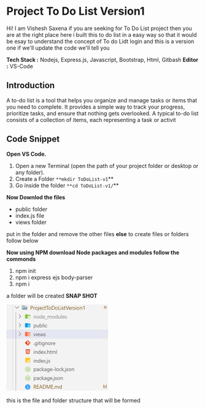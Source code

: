 # Project To Do List Version1

Hi! I am Vishesh Saxena if you are seeking for To Do List project then you are at the right place here i built this to do list in a easy way so that it would be esay to understand the concept of To do Lidt login and this is a version one if we'll update the code we'll tell you

**Tech Stack :** Nodejs, Express.js, Javascript, Bootstrap, Html, Gitbash
**Editor :** VS-Code

## **Introduction**

A to-do list is a tool that helps you organize and manage tasks or items that you need to complete. It provides a simple way to track your progress, prioritize tasks, and ensure that nothing gets overlooked. A typical to-do list consists of a collection of items, each representing a task or activit

## **Code Snippet**

**Open VS Code.**

1. Open a new Terminal (open the path of your project folder or desktop or any folder).
2. Create a Folder `**mkdir ToDoList-v1`**
3. Go inside the folder `**cd ToDoList-v1/`**

**Now Downlod the files**

* public folder
* index.js file
* views folder

put in the folder and remove the other files **else** to create files or folders follow below

**Now using NPM download Node packages and modules follow the commonds**

1. npm init
2. npm i express ejs body-parser
3. npm i

a folder will be created
**SNAP SHOT**

![1689839832672](image/README/1689839832672.png)

this is the file and folder structure that will be formed

